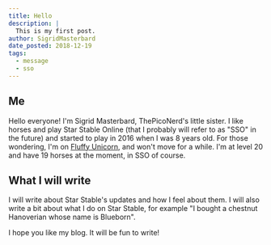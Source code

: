 ```yaml
---
title: Hello
description: |
  This is my first post.
author: SigridMasterbard
date_posted: 2018-12-19
tags:
  - message
  - sso
---
```


## Me

Hello everyone! I'm Sigrid Masterbard, ThePicoNerd's little sister. I like horses and play Star Stable Online (that I probably will refer to as "SSO" in the future) and started to play in 2016 when I was 8 years old. For those wondering, I'm on [Fluffy Unicorn](http://jorvikipedia.wikia.com/wiki/Fluffy_Unicorn), and won't move for a while. I'm at level 20 and have 19 horses at the moment, in SSO of course.

## What I will write

I will write about Star Stable's updates and how I feel about them. I will also write a bit about what I do on Star Stable, for example "I bought a chestnut Hanoverian whose name is Blueborn".

I hope you like my blog. It will be fun to write!
